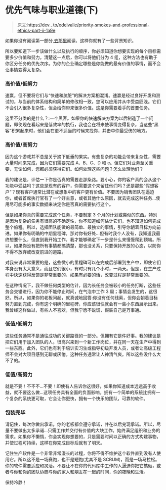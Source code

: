 # 优先气味与职业道德(下)

> 原文:[https://dev . to/edelvalle/priority-smokes-and-professional-ethics-part-ii-1a9e](https://dev.to/edelvalle/priority-smells-and-professional-ethics-part-ii--1a9e)

如果你没有阅读第一部分[,去那里](https://dev.to/edelvalle/priority-smells-and-professional-ethics-2ac5)阅读，这样你就有了一些背景知识。

所以要知道下一步该做什么以及执行的顺序，你必须知道你想要实现的每个目标需要多少价值和努力。清楚这一点后，你可以将他们分为 4 组，这种方法也有助于你区分任务的优先次序。为你的企业确定哪些是你能做的最有价值的事情，而不会让事情变得太复杂。

### [](#high-value-low-effort)高价值/低努力

速赢，但不要将它们与“快速和肮脏”的解决方案相混淆。速赢是经过良好开发和测试的，与当前的体系结构和简单的修改相一致，您可以应用并从中受益匪浅。它们不会引入很多复杂性，但会给你带来很多价值。这是你需要着手的首要任务。

这里不分类的是什么？:一个黑客。如果你的快速解决方案为以后制造了一个问题，即使现在看起来是低效率的执行，我也会在将来使事情变得复杂，当这些“黑客”积累起来时，他们会在更不适当的时候来找你，并击中你最受伤的地方。

### [](#high-value-high-effort)高价值/高努力

因为这个游戏并不总是关于摘下低垂的果实。有些复杂的功能会带来复杂性，需要大量时间来完成，因为它们需要完成 A、B、C、D 和 e。但它们对业务至关重要，无论如何，您都必须获得它们。如何处理这些问题？怎么处理他们？

我的建议是，评估一下你是否真的需要走那条路。要小心，你的客户真的会从这个功能中受益吗？这些是现有的客户，你需要这个来留住他们吗？还是那些“假想客户”？现有客户通常比潜在或想象中的客户更有价值。不要因为销售团队在逼迫你，或者首席执行官有了一个好主意，或者其他什么原因，就去完成这种任务...使用尽可能多的事实数据来决定你是否真的需要执行这个。

但是如果你真的需要完成这个任务，不要制定 3 个月的计划或类似的东西。特别是因为复杂的任务有很高的不确定性，你不知道如何估计它们，也不知道如何完成整个旅程。所以，选择团队能做的最简单、最独立的事情，引导你朝着目标方向前进。如果你有明确的中期里程碑，那对你有好处...但有时我个人没有，我知道我最终想要什么，但直到我开始工作，我才能够确定下一步是什么来慢慢爬到顶端。所以，如果你没有把所有事情都搞清楚，那也没关系，只要保持开放的心态，以防你不得不放弃或改变前进的道路。

对我来说非常重要的是，这些微小的里程碑可以在完成后部署到生产中，即使它们本身没有太大意义，而且它们很小，有时只有几个小时，一两天。但是，在生产过程中快速获得反馈是非常重要的，如果有必要的话，改变过程是非常重要的。

在这种情况下，我不做任何类型的估计，因为长任务会被较小的任务打断，这些任务会交错进行，因为你不能停止时间，在气泡中工作 3 周；事情会发生的，这很好。所以，如果你的老板问起，就真诚地回答:你没有任何线索，但你会朝着目标努力直到完成，你有这个明确的里程碑，你应该很快就会有一些小东西展示出来。我曾经这样做过，有些人不喜欢，但我宁愿不说谎，假装自己是万事通。

### [](#low-value-low-effort)低值/低努力

这些任务通常不是通往成功的关键路径的一部分。但拥有它是件好事。我的建议是把它们用于加入团队的人。很高兴来到一个新工作岗位，并在同一天在生产中得到一些东西。此外，它们也有利于培训实习生或指导初级开发人员，或者让高级工程师不会对大项目感到无聊或厌倦。这种任务通常让人神清气爽。所以这些没什么大不了的。

### [](#low-value-high-effort)低值/高努力

就是不要！不不不...不要！即使有人告诉你这很好，如果你知道成本远远高于收益，就不要这么做...这项任务具有全面的负面影响。拥有一个简单的系统比拥有一个复杂的系统更可取，它会让你更快，拥有一个快乐的团队，可靠的软件。

### [](#wrapping-up)包装完毕

请记住，每次你做出承诺，你的老板都会遵守承诺，并在以后兑现承诺。所以，尽量不要做出太多承诺...只需工作并交付有价值的大块工作，始终满足组织和业务的需求。如果你不懒惰，你会实现你想要的，只是需要时间以正确的方式构建事物，并使过程可持续，这样在你完成目标后就有了明天。

记住生产软件是一个非常非常漫长的过程，你将不得不维护这个软件直到没有人使用它。所以这不是一场赛跑，也不是短跑(尤其不是 SCRUM)，而是一场马拉松。你的软件需要适应和灵活。不要让不在你的代码库中工作的人逼迫你把它搞砸，或者与你和你的团队协商与你的家人和朋友在一起的时间，你的夜晚和生活。

保持冷静！